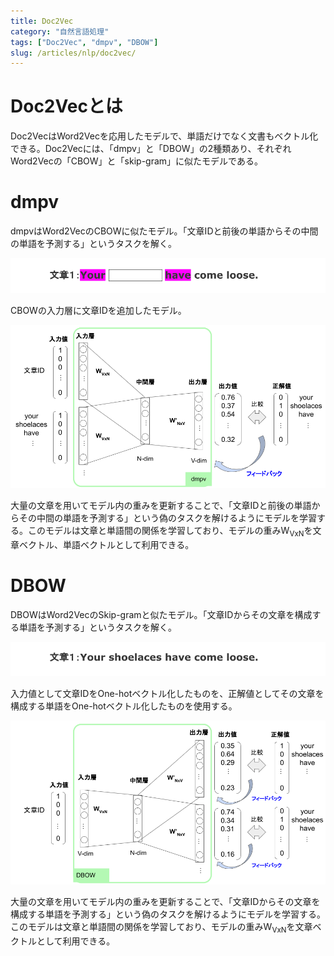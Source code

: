 ```yaml
---
title: Doc2Vec
category: "自然言語処理"
tags: ["Doc2Vec", "dmpv", "DBOW"]
slug: /articles/nlp/doc2vec/
---
```


# Doc2Vecとは
Doc2VecはWord2Vecを応用したモデルで、単語だけでなく文書もベクトル化できる。Doc2Vecには、「dmpv」と「DBOW」の2種類あり、それぞれWord2Vecの「CBOW」と「skip-gram」に似たモデルである。

# dmpv
dmpvはWord2VecのCBOWに似たモデル。「文章IDと前後の単語からその中間の単語を予測する」というタスクを解く。

![Doc2Vec-dmpv](./doc2vec-dmpv-1.png)

CBOWの入力層に文章IDを追加したモデル。

![Doc2Vec-dmpv](./doc2vec-dmpv-2.png)

大量の文章を用いてモデル内の重みを更新することで、「文章IDと前後の単語からその中間の単語を予測する」という偽のタスクを解けるようにモデルを学習する。このモデルは文章と単語間の関係を学習しており、モデルの重みW<sub>VxN</sub>を文章ベクトル、単語ベクトルとして利用できる。

# DBOW
DBOWはWord2VecのSkip-gramと似たモデル。「文章IDからその文章を構成する単語を予測する」というタスクを解く。

![Doc2Vec-dbow](./doc2vec-dbow-1.png)

入力値として文章IDをOne-hotベクトル化したものを、正解値としてその文章を構成する単語をOne-hotベクトル化したものを使用する。

![Doc2Vec-dbow](./doc2vec-dbow-2.png)

大量の文章を用いてモデル内の重みを更新することで、「文章IDからその文章を構成する単語を予測する」という偽のタスクを解けるようにモデルを学習する。このモデルは文章と単語間の関係を学習しており、モデルの重みW<sub>VxN</sub>を文章ベクトルとして利用できる。